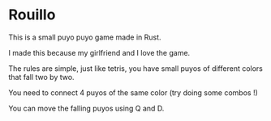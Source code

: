 # Rouillo

This is a small puyo puyo game made in Rust.

I made this because my girlfriend and I love the game.

The rules are simple, just like tetris, you have small puyos of different colors that fall two by two.

You need to connect 4 puyos of the same color (try doing some combos !)

You can move the falling puyos using Q and D.
